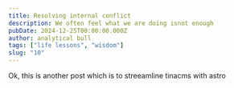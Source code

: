 ```yaml
---
title: Resolving internal conflict
description: We often feel what we are doing isnot enough
pubDate: 2024-12-25T00:00:00.000Z
author: analytical bull
tags: ["life lessons", "wisdom"]
slug: "10"
---
```


Ok, this is another post which is to streeamline tinacms with astro
